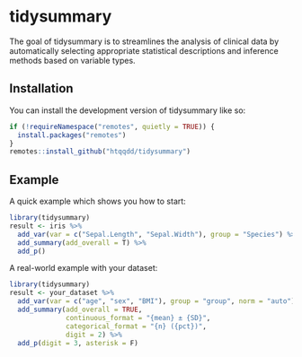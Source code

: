 
# tidysummary

<!-- badges: start -->
<!-- badges: end -->

The goal of tidysummary is to streamlines the analysis of clinical data by automatically selecting appropriate statistical descriptions and inference methods based on variable types.

## Installation

You can install the development version of tidysummary like so:

``` r
if (!requireNamespace("remotes", quietly = TRUE)) {
  install.packages("remotes")
}
remotes::install_github("htqqdd/tidysummary")
```

## Example

A quick example which shows you how to start:

``` r
library(tidysummary)
result <- iris %>%
  add_var(var = c("Sepal.Length", "Sepal.Width"), group = "Species") %>%
  add_summary(add_overall = T) %>%
  add_p()
```

A real-world example with your dataset:

``` r
library(tidysummary)
result <- your_dataset %>%
  add_var(var = c("age", "sex", "BMI"), group = "group", norm = "auto") %>%
  add_summary(add_overall = TRUE,
              continuous_format = "{mean} ± {SD}",
              categorical_format = "{n} ({pct})",
              digit = 2) %>%
  add_p(digit = 3, asterisk = F)
```


